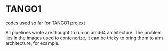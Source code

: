 # TANGO1
codes used so far for TANGO1 projext

All pipelines wrote are thought to run on amd64 architecture. The problem lies in the images used to contenerize, it can be tricky to bring them to arm architecture, for example.
